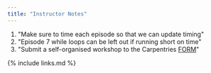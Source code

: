 ```yaml
---
title: "Instructor Notes"
---
```

1. "Make sure to time each episode so that we can update timing"
2. "Episode 7 while loops can be left out if running short on time"
3. "Submit a self-organised workshop to the Carpentries [FORM](https://amy.carpentries.org/forms/self-organised/)"

{% include links.md %}
